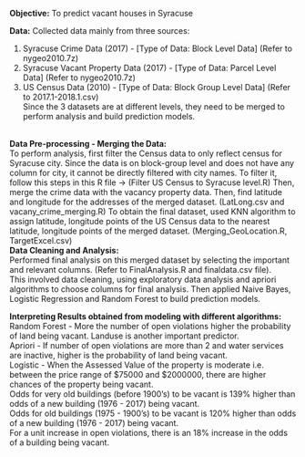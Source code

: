 **Objective:** To predict vacant houses in Syracuse

**Data:** Collected data mainly from three sources:
  1. Syracuse Crime Data (2017) - [Type of Data: Block Level Data] (Refer to nygeo2010.7z)
  2. Syracuse Vacant Property Data (2017) - [Type of Data: Parcel Level Data] (Refer to nygeo2010.7z)
  3. US Census Data (2010) - [Type of Data: Block Group Level Data] (Refer to 2017.1-2018.1.csv)
<br> Since the 3 datasets are at different levels, they need to be merged to perform analysis and build prediction models.

<br> **Data Pre-processing - Merging the Data:** <br>
To perform analysis, first filter the Census data to only reflect census for Syracuse city. Since the data is on block-group level and does not have any column for city, it cannot be directly filtered with city names. To filter it, follow this steps in this R file -> (Filter US Census to Syracuse level.R)
Then, merge the crime data with the vacancy property data. Then, find latitude and longitude for the addresses of the merged dataset. (LatLong.csv and vacany_crime_merging.R)
To obtain the final dataset, used KNN algorithm to assign latitude, longitude points of the US Census data to the nearest latitude, longitude points of the merged dataset. (Merging_GeoLocation.R, TargetExcel.csv)
<br> **Data Cleaning and Analysis:** <br>
Performed final analysis on this merged dataset by selecting the important and relevant columns. (Refer to FinalAnalysis.R and finaldata.csv file). <br>
This involved data cleaning, using exploratory data analysis and apriori algorithms to choose columns for final analysis. Then applied Naive Bayes, Logistic Regression and Random Forest to build prediction models.

**Interpreting Results obtained from modeling with different algorithms:** <br>
Random Forest - More the number of open violations higher the probability of land being vacant. Landuse is another important predictor. <br>
Apriori - If number of open violations are more than 2 and water services are inactive, higher is the probability of land being vacant. <br>
Logistic - When the Assessed Value of the property is moderate i.e. between the price range of $75000 and $2000000, there are higher chances of the property being vacant. <br>
Odds for very old buildings (before 1900’s) to be vacant is 139% higher than odds of a new building (1976 - 2017) being vacant. <br>
Odds for old buildings (1975 - 1900’s) to be vacant is 120% higher than odds of a new building (1976 - 2017) being vacant. <br>
For a unit increase in open violations, there is an 18% increase in the odds of a building being vacant. <br>



